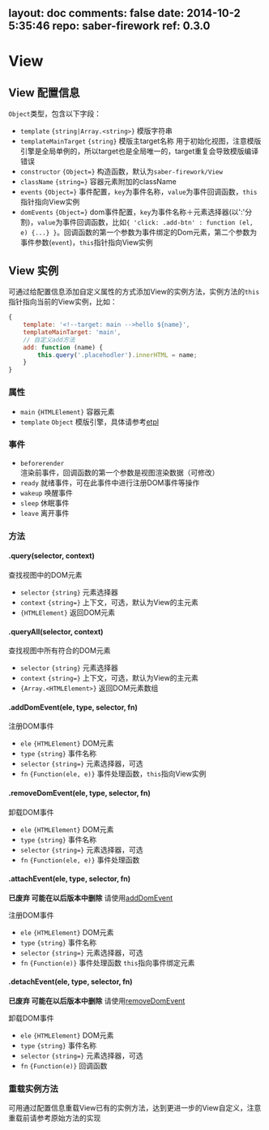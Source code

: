 layout: doc
comments: false
date: 2014-10-2 5:35:46
repo: saber-firework
ref: 0.3.0
---

# View

## View 配置信息

`Object`类型，包含以下字段：

* `template` `{string|Array.<string>}` 模版字符串
* `templateMainTarget` `{string}` 模版主target名称 用于初始化视图，注意模版引擎是全局单例的，所以target也是全局唯一的，target重复会导致模版编译错误
* `constructor` `{Object=}` 构造函数，默认为`saber-firework/View`
* `className` `{string=}` 容器元素附加的className
* `events` `{Object=}` 事件配置，`key`为事件名称，`value`为事件回调函数，`this`指针指向View实例
* `domEvents` `{Object=}` dom事件配置，`key`为事件名称＋元素选择器(以':'分割)，`value`为事件回调函数，比如`{ 'click: .add-btn' : function (el, e) {...} }`。回调函数的第一个参数为事件绑定的Dom元素，第二个参数为事件参数(`event`)，`this`指针指向View实例


## View 实例

可通过给配置信息添加自定义属性的方式添加View的实例方法，实例方法的`this`指针指向当前的View实例，比如：

```javascript
{
    template: '<!--target: main -->hello ${name}',
    templateMainTarget: 'main',
    // 自定义add方法
    add: function (name) {
        this.query('.placehodler').innerHTML = name;
    }
}
```

### 属性

* `main` `{HTMLElement}` 容器元素
* `template` `Object` 模版引擎，具体请参考[etpl](https://github.com/ecomfe/etpl)

### 事件

* `beforerender` 渲染前事件，回调函数的第一个参数是视图渲染数据（可修改）
* `ready` 就绪事件，可在此事件中进行注册DOM事件等操作
* `wakeup` 唤醒事件
* `sleep` 休眠事件
* `leave` 离开事件

### 方法

#### .query(selector, context)

查找视图中的DOM元素

* `selector` `{string}` 元素选择器
* `context` `{string=}` 上下文，可选，默认为View的主元素
* `{HTMLElement}` 返回DOM元素

#### .queryAll(selector, context)

查找视图中所有符合的DOM元素

* `selector` `{string}` 元素选择器
* `context` `{string=}` 上下文，可选，默认为View的主元素
* `{Array.<HTMLElement>}` 返回DOM元素数组

#### .addDomEvent(ele, type, selector, fn)

注册DOM事件

* `ele` `{HTMLElement}` DOM元素
* `type` `{string}` 事件名称
* `selector` `{string=}` 元素选择器，可选
* `fn` `{Function(ele, e)}` 事件处理函数，`this`指向View实例

#### .removeDomEvent(ele, type, selector, fn)

卸载DOM事件

* `ele` `{HTMLElement}` DOM元素
* `type` `{string}` 事件名称
* `selector` `{string=}` 元素选择器，可选
* `fn` `{Function(ele, e)}` 事件处理函数

#### .attachEvent(ele, type, selector, fn)

__已废弃 可能在以后版本中删除__ 请使用[addDomEvent](#adddomeventele-type-selector-fn)

注册DOM事件

* `ele` `{HTMLElement}` DOM元素
* `type` `{string}` 事件名称
* `selector` `{string=}` 元素选择器，可选
* `fn` `{Function(e)}` 事件处理函数 `this`指向事件绑定元素

#### .detachEvent(ele, type, selector, fn)

__已废弃 可能在以后版本中删除__ 请使用[removeDomEvent](#removedomeventele-type-selector-fn)

卸载DOM事件

* `ele` `{HTMLElement}` DOM元素
* `type` `{string}` 事件名称
* `selector` `{string=}` 元素选择器，可选
* `fn` `{Function(e)}` 回调函数

### 重载实例方法

可用通过配置信息重载View已有的实例方法，达到更进一步的View自定义，注意重载前请参考原始方法的实现
